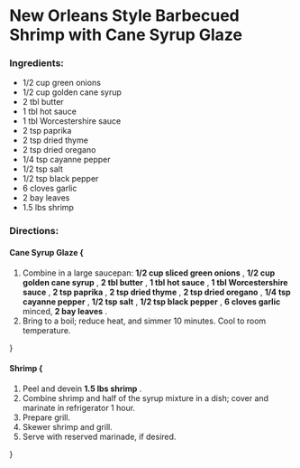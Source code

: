 # New Orleans Style Barbecued Shrimp with Cane Syrup Glaze 

### Ingredients: 
* 1/2 cup green onions
* 1/2 cup golden cane syrup
* 2 tbl butter
* 1 tbl hot sauce
* 1 tbl Worcestershire sauce
* 2 tsp paprika
* 2 tsp dried thyme
* 2 tsp dried oregano
* 1/4 tsp cayanne pepper
* 1/2 tsp salt
* 1/2 tsp black pepper
* 6 cloves garlic
* 2 bay leaves
* 1.5 lbs shrimp

### Directions: 

#### Cane Syrup Glaze {
1. Combine in a large saucepan: **1/2 cup sliced green onions** , **1/2 cup golden cane syrup** , **2 tbl butter** , **1 tbl hot sauce** , **1 tbl Worcestershire sauce** , **2 tsp paprika** , **2 tsp dried thyme** , **2 tsp dried oregano** , **1/4 tsp cayanne pepper** , **1/2 tsp salt** , **1/2 tsp black pepper** , **6 cloves garlic** minced, **2 bay leaves** . 
2. Bring to a boil; reduce heat, and simmer 10 minutes. Cool to room temperature. 

}


#### Shrimp {
1. Peel and devein **1.5 lbs shrimp** . 
2. Combine shrimp and half of the syrup mixture in a dish; cover and marinate in refrigerator 1 hour. 
3. Prepare grill. 
4. Skewer shrimp and grill. 
5. Serve with reserved marinade, if desired. 

}

